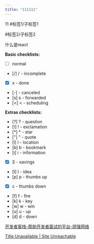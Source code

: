 ```yaml
---
title: "111111"
---
```

11
#标签1/子标签1

#标签2/子标签2

什么是react

**Basic checklists:**
- [ ] normal
- [/] / - incomplete
- [x] x - done
- [-] -  canceled
- [s] s - forwarded
- [<] < - scheduling

**Extras checklists:**
- [?] ? - question
- [!] ! - exclamation
- [*] * - star
- ["] " - quote
- [l] l - location
- [b] b - bookmark
- [i] i - information
- [x] S - savings
- [I] I - idea
- [p] p - thumbs up
- [x] c - thumbs down
- [f] f - fire
- [k] k - key
- [w] w - win
- [u] u - up
- [d] d - down


[开发者客栈-帮助开发者面试的平台-顽强网络](https://www.developers.pub/wiki/1065322/1065413)

[Title Unavailable \| Site Unreachable](https://betterexplained.com/)